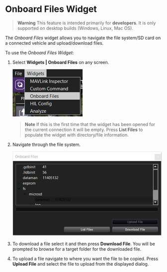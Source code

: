 # Onboard Files Widget

> **Warning** This feature is intended primarily for **developers**. 
  It is only supported on desktop builds (Windows, Linux, Mac OS).

The *Onboard Files* widget allows you to navigate the file system/SD card on a connected vehicle and upload/download files.

To use the *Onboard Files Widget*:
1. Select **Widgets | Onboard Files** on any screen.

   ![Onboard Files menu](../../assets/app_menu/onboard_files/onboard_files_menu.jpg)

   > **Note** If this is the first time that the widget has been opened for the current connection it will be empty. 
     Press **List Files** to populate the widget with directory/file information.
1. Navigate through the file system. 

   ![Onboard Files Widget](../../assets/app_menu/onboard_files/onboard_files.jpg)
1. To download a file select it and then press **Download File**. You will be prompted to browse for a target folder for the downloaded file.
1. To upload a file navigate to where you want the file to be copied. Press **Upload File** and select the file to upload from the displayed dialog.

